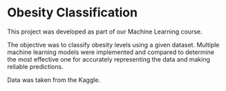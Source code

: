 # Obesity Classification

This project was developed as part of our Machine Learning course.

The objective was to classify obesity levels using a given dataset. Multiple machine learning models were implemented and compared to determine the most effective one for accurately representing the data and making reliable predictions.

Data was taken from the Kaggle.
